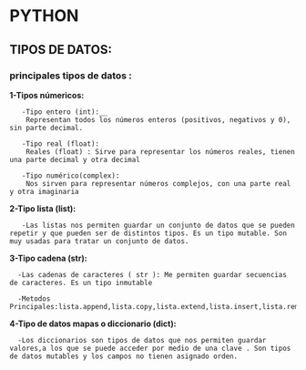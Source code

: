 
# PYTHON
## TIPOS DE DATOS:
### principales tipos de datos :

__1-Tipos númericos:__

       -Tipo entero (int):__    
        Representan todos los números enteros (positivos, negativos y 0), sin parte decimal.
              
       -Tipo real (float):     
        Reales (float) : Sirve para representar los números reales, tienen una parte decimal y otra decimal
              
       -Tipo numérico(complex):  
        Nos sirven para representar números complejos, con una parte real y otra imaginaria

__2-Tipo lista (list):__ 
       
       -Las listas nos permiten guardar un conjunto de datos que se pueden repetir y que pueden ser de distintos tipos. Es un tipo mutable. Son muy usadas para tratar un conjunto de datos.
    
__3-Tipo cadena (str):__
      
      -Las cadenas de caracteres ( str ): Me permiten guardar secuencias de caracteres. Es un tipo inmutable
      
      -Metodos Principales:lista.append,lista.copy,lista.extend,lista.insert,lista.remove,lista.sort,lista.clear,lista.count,lista.index,lista.pop,lista.reverse
    
__4-Tipo de datos mapas o diccionario (dict):__
      
      -Los diccionarios son tipos de datos que nos permiten guardar valores,a los que se puede acceder por medio de una clave . Son tipos de datos mutables y los campos no tienen asignado orden.
